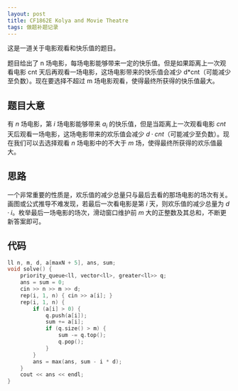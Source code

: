 ```yaml
---
layout: post
title: CF1862E Kolya and Movie Theatre
tags: 做题补题记录
---  
```


这是一道关于电影观看和快乐值的题目。

题目给出了 n 场电影，每场电影能够带来一定的快乐值。但是如果距离上一次观看电影 cnt 天后再观看一场电影，这场电影带来的快乐值会减少 d*cnt（可能减少至负数）。现在要选择不超过 m 场电影观看，使得最终所获得的快乐值最大。

## 题目大意

有 $n$ 场电影，第 $i$ 场电影能够带来 $a_i$ 的快乐值，但是当距离上一次观看电影 $cnt$ 天后观看一场电影，这场电影带来的欢乐值会减少 $d·cnt$（可能减少至负数）。现在我们可以去选择观看 $n$ 场电影中的不大于 $m$ 场，使得最终所获得的欢乐值最大。

## 思路

一个非常重要的性质是，欢乐值的减少总量只与最后去看的那场电影的场次有关。画图或公式推导不难发现，若最后一次看电影是第 $i$ 天，则欢乐值的减少总量为 $d·i$。枚举最后一场电影的场次，滑动窗口维护前 $m$ 大的正整数及其总和，不断更新答案即可。

## 代码

```cpp
ll n, m, d, a[maxN + 5], ans, sum;
void solve() {
    priority_queue<ll, vector<ll>, greater<ll>> q;
    ans = sum = 0;
    cin >> n >> m >> d;
    rep(i, 1, n) { cin >> a[i]; }
    rep(i, 1, n) {
        if (a[i] > 0) {
            q.push(a[i]);
            sum += a[i];
            if (q.size() > m) {
                sum -= q.top();
                q.pop();
            }
        }
        ans = max(ans, sum - i * d);
    }
    cout << ans << endl;
}
```
